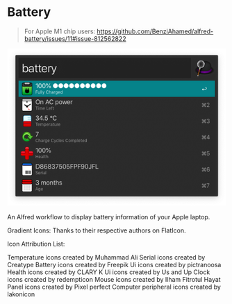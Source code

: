 # Battery

> For Apple M1 chip users: https://github.com/BenziAhamed/alfred-battery/issues/11#issue-812562822

![Logo](info.png)

An Alfred workflow to display battery information of your Apple laptop.

Gradient Icons:
Thanks to their respective authors on FlatIcon. 

Icon Attribution List:

Temperature icons created by Muhammad Ali
Serial icons created by Creatype
Battery icons created by Freepik
Ui icons created by pictranoosa
Health icons created by CLARY K
Ui icons created by Us and Up
Clock icons created by redempticon
Mouse icons created by Ilham Fitrotul Hayat
Panel icons created by Pixel perfect
Computer peripheral icons created by lakonicon
